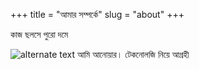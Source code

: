 +++
title = "আমার সম্পর্কে"
slug = "about"
+++

কাজ ছলসে পুরো দমে

![alternate text](http://giphygifs.s3.amazonaws.com/media/3spM1cJuyOz5K/giphy.gif)
আমি আনোয়ার। টেকনোলজি নিয়ে আগ্রহী